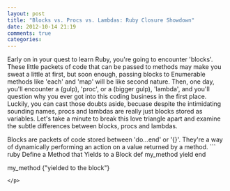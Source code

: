 ```yaml
---
layout: post
title: "Blocks vs. Procs vs. Lambdas: Ruby Closure Showdown"
date: 2012-10-14 21:19
comments: true
categories: 
---
```


<p>Early on in your quest to learn Ruby, you're going to encounter 'blocks'.  These little packets of code that can be passed to methods may make you sweat a little at first, but soon enough, passing blocks to Enumerable methods like 'each' and 'map' will be like second nature.  Then, one day, you'll encounter a (gulp), 'proc', or a (bigger gulp), 'lambda', and you'll question why you ever got into this coding business in the first place.  Luckily, you can cast those doubts aside, becuase despite the intimidating sounding names, procs and lambdas are really just blocks stored as variables.  Let's take a minute to break this love triangle apart and examine the subtle differences between blocks, procs and lambdas.</p>
<p>Blocks are packets of code stored between 'do...end' or '{}'.  They're a way of dynamically performing an action on a value returned by a method.
``` ruby Define a Method that Yields to a Block
def my_method
	yield
end

my_method {"yielded to the block"}
```
</p>